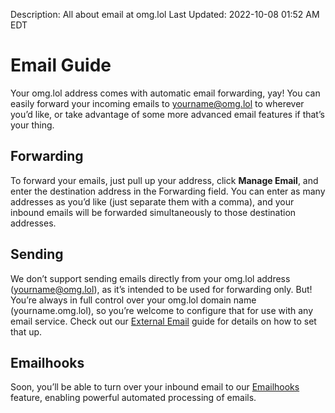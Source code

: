 Description: All about email at omg.lol
Last Updated: 2022-10-08 01:52 AM EDT

# Email Guide

Your omg.lol address comes with automatic email forwarding, yay! You can easily forward your incoming emails to yourname@omg.lol to wherever you’d like, or take advantage of some more advanced email features if that’s your thing.

## Forwarding

To forward your emails, just pull up your address, click **Manage Email**, and enter the destination address in the Forwarding field. You can enter as many addresses as you’d like (just separate them with a comma), and your inbound emails will be forwarded simultaneously to those destination addresses.

## Sending

We don’t support sending emails directly from your omg.lol address (yourname@omg.lol), as it’s intended to be used for forwarding only. But! You’re always in full control over your omg.lol domain name (yourname.omg.lol), so you’re welcome to configure that for use with any email service. Check out our [External Email](/info/external-email) guide for details on how to set that up.

## Emailhooks

Soon, you’ll be able to turn over your inbound email to our [Emailhooks](/info/emailhooks) feature, enabling powerful automated processing of emails.
